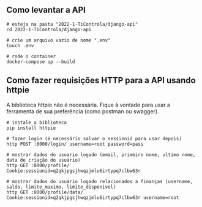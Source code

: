 ## Como levantar a API

```
# esteja na pasta "2022-1-TiControla/django-api"
cd 2022-1-TiControla/django-api

# crie um arquivo vazio de nome ".env"
touch .env

# rode o container
docker-compose up --build
```

## Como fazer requisições HTTP para a API usando httpie
A biblioteca httpie não é necessária. Fique à vontade para usar a ferramenta de sua preferência (como postman ou swagger).
```
# instale a biblioteca
pip install httpie

# fazer login (é necessário salvar o sessionid para usar depois)
http POST :8000/login/ username=root password=pass

# mostrar dados do usuario logado (email, primeiro nome, ultimo nome, data de criação do usuário)
http GET :8000/profile/ Cookie:sessionid=q2qkjpgsjhwqzjmlu6irtypq7clbw63r

# mostrar dados do usuário logado relacionados a finanças (username, saldo, limite_maximo, limite_disponivel)
http GET :8000/profile/data/ Cookie:sessionid=q2qkjpgsjhwqzjmlu6irtypq7clbw63r username=root
```

